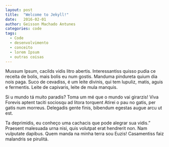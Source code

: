 ```yaml
---
layout: post
title:  "Welcome to Jekyll!"
date:   2016-02-01
author: Geisson Machado Antunes
categories: code
tags:
  - Code
  - desenvolvimento
  - conceito
  - lorem Ipsum
  - outras coisas
---
```


Mussum Ipsum, cacilds vidis litro abertis. Interessantiss quisso pudia ce receita de bolis, mais bolis eu num gostis. Manduma pindureta quium dia nois paga. Suco de cevadiss, é um leite divinis, qui tem lupuliz, matis, aguis e fermentis. Leite de capivaris, leite de mula manquis.

Si u mundo tá muito paradis? Toma um mé que o mundo vai girarzis! Viva Forevis aptent taciti sociosqu ad litora torquent Atirei o pau no gatis, per gatis num morreus. Delegadis gente finis, bibendum egestas augue arcu ut est.
<!-- leia-mais -->
Ta deprimidis, eu conheço uma cachacis que pode alegrar sua vidis.” Praesent malesuada urna nisi, quis volutpat erat hendrerit non. Nam vulputate dapibus. Quem manda na minha terra sou Euzis! Casamentiss faiz malandris se pirulitá.
